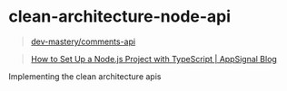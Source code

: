 # clean-architecture-node-api

> [dev-mastery/comments-api](https://github.com/dev-mastery/comments-api)

> [How to Set Up a Node.js Project with TypeScript | AppSignal Blog](https://blog.appsignal.com/2022/01/19/how-to-set-up-a-nodejs-project-with-typescript.html)

Implementing the clean architecture apis
